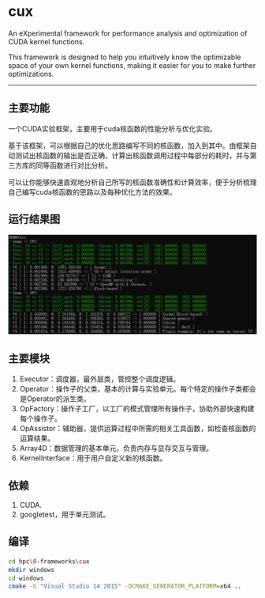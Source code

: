 # cux

An eXperimental framework for performance analysis and optimization of CUDA kernel functions.

This framework is designed to help you intuitively know the optimizable space of your own kernel functions, making it easier for you to make further optimizations.

---

## 主要功能

一个CUDA实验框架，主要用于cuda核函数的性能分析与优化实验。

基于该框架，可以根据自己的优化思路编写不同的核函数，加入到其中。由框架自动测试出核函数的输出是否正确，计算出核函数调用过程中每部分的耗时，并与第三方库的同等函数进行对比分析。

可以让你能够快速直观地分析自己所写的核函数准确性和计算效率，便于分析梳理自己编写cuda核函数的思路以及每种优化方法的效果。

## 运行结果图
![](./../../z-docs/images/cux_demo_show.png "Code Map")

## 主要模块

1. Executor：调度器，最外层类，管控整个调度逻辑。
2. Operator：操作子的父类，基本的计算与实验单元。每个特定的操作子类都会是Operator的派生类。
3. OpFactory：操作子工厂，以工厂的模式管理所有操作子，协助外部快速构建每个操作子。
4. OpAssistor：辅助器，提供运算过程中所需的相关工具函数，如检查核函数的运算结果。
5. Array4D：数据管理的基本单元，负责内存与显存交互与管理。
6. KernelInterface：用于用户自定义新的核函数。

## 依赖

1. CUDA.
2. googletest，用于单元测试。

## 编译

```bash
cd hpc\0-frameworks\cux
mkdir windows
cd windows
cmake -G "Visual Studio 14 2015" -DCMAKE_GENERATOR_PLATFORM=x64 ..
```